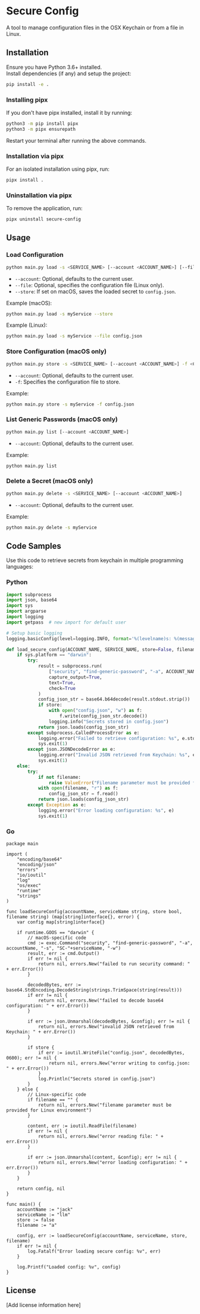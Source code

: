 # Secure Config

A tool to manage configuration files in the OSX Keychain or from a file in Linux.

## Installation

Ensure you have Python 3.6+ installed.  
Install dependencies (if any) and setup the project:
```bash
pip install -e .
```

### Installing pipx

If you don't have pipx installed, install it by running:
```bash
python3 -m pip install pipx
python3 -m pipx ensurepath
```
Restart your terminal after running the above commands.

### Installation via pipx

For an isolated installation using pipx, run:
```bash
pipx install .
```

### Uninstallation via pipx

To remove the application, run:
```bash
pipx uninstall secure-config
```

## Usage

### Load Configuration
```bash
python main.py load -s <SERVICE_NAME> [--account <ACCOUNT_NAME>] [--file <CONFIG_FILE>] [--store]
```
- `--account`: Optional, defaults to the current user.
- `--file`: Optional, specifies the configuration file (Linux only).
- `--store`: If set on macOS, saves the loaded secret to `config.json`.

Example (macOS):
```bash
python main.py load -s myService --store
```
Example (Linux):
```bash
python main.py load -s myService --file config.json
```

### Store Configuration (macOS only)
```bash
python main.py store -s <SERVICE_NAME> [--account <ACCOUNT_NAME>] -f <CONFIG_FILE>
```
- `--account`: Optional, defaults to the current user.
- `-f`: Specifies the configuration file to store.

Example:
```bash
python main.py store -s myService -f config.json
```

### List Generic Passwords (macOS only)
```bash
python main.py list [--account <ACCOUNT_NAME>]
```
- `--account`: Optional, defaults to the current user.

Example:
```bash
python main.py list
```

### Delete a Secret (macOS only)
```bash
python main.py delete -s <SERVICE_NAME> [--account <ACCOUNT_NAME>]
```
- `--account`: Optional, defaults to the current user.

Example:
```bash
python main.py delete -s myService
```


## Code Samples

Use this code to retrieve secrets from keychain in multiple programming languages:

### Python

```python
import subprocess
import json, base64
import sys
import argparse
import logging
import getpass  # new import for default user

# Setup basic logging
logging.basicConfig(level=logging.INFO, format='%(levelname)s: %(message)s')

def load_secure_config(ACCOUNT_NAME, SERVICE_NAME, store=False, filename="config.json"):
    if sys.platform == "darwin":
        try:
            result = subprocess.run(
                ["security", "find-generic-password", "-a", ACCOUNT_NAME, "-s", f"SC-{SERVICE_NAME}", "-w"],
                capture_output=True,
                text=True,
                check=True
            )
            config_json_str = base64.b64decode(result.stdout.strip())
            if store:
                with open("config.json", "w") as f:
                    f.write(config_json_str.decode())
                logging.info("Secrets stored in config.json")
            return json.loads(config_json_str)
        except subprocess.CalledProcessError as e:
            logging.error("Failed to retrieve configuration: %s", e.stderr.strip())
            sys.exit(1)
        except json.JSONDecodeError as e:
            logging.error("Invalid JSON retrieved from Keychain: %s", e)
            sys.exit(1)
    else:
        try:
            if not filename:
                raise ValueError("Filename parameter must be provided for Linux environment.")
            with open(filename, "r") as f:
                config_json_str = f.read()
            return json.loads(config_json_str)
        except Exception as e:
            logging.error("Error loading configuration: %s", e)
            sys.exit(1)
```

### Go

```golang
package main

import (
	"encoding/base64"
	"encoding/json"
	"errors"
	"io/ioutil"
	"log"
	"os/exec"
	"runtime"
	"strings"
)

func loadSecureConfig(accountName, serviceName string, store bool, filename string) (map[string]interface{}, error) {
	var config map[string]interface{}

	if runtime.GOOS == "darwin" {
		// macOS-specific code
		cmd := exec.Command("security", "find-generic-password", "-a", accountName, "-s", "SC-"+serviceName, "-w")
		result, err := cmd.Output()
		if err != nil {
			return nil, errors.New("failed to run security command: " + err.Error())
		}

		decodedBytes, err := base64.StdEncoding.DecodeString(strings.TrimSpace(string(result)))
		if err != nil {
			return nil, errors.New("failed to decode base64 configuration: " + err.Error())
		}

		if err := json.Unmarshal(decodedBytes, &config); err != nil {
			return nil, errors.New("invalid JSON retrieved from Keychain: " + err.Error())
		}

		if store {
			if err := ioutil.WriteFile("config.json", decodedBytes, 0600); err != nil {
				return nil, errors.New("error writing to config.json: " + err.Error())
			}
			log.Println("Secrets stored in config.json")
		}
	} else {
		// Linux-specific code
		if filename == "" {
			return nil, errors.New("filename parameter must be provided for Linux environment")
		}

		content, err := ioutil.ReadFile(filename)
		if err != nil {
			return nil, errors.New("error reading file: " + err.Error())
		}

		if err := json.Unmarshal(content, &config); err != nil {
			return nil, errors.New("error loading configuration: " + err.Error())
		}
	}

	return config, nil
}

func main() {
	accountName := "jack"
	serviceName := "llm"
	store := false
	filename := "a"

	config, err := loadSecureConfig(accountName, serviceName, store, filename)
	if err != nil {
		log.Fatalf("Error loading secure config: %v", err)
	}

	log.Printf("Loaded config: %v", config)
}
```

## License

[Add license information here]
